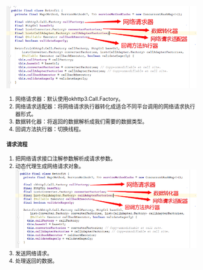 ![请求器](https://github.com/yanxing/note/raw/master/image/4.png)
1. 网络请求器：默认使用okhttp3.Call.Factory。
2. 网络请求适配器：将网络请求执行器转化成适合不同平台调用的网络请求执行器形式。
3. 数据转化器：将返回的数据解析成我们需要的数据类型。
4. 回调方法执行器：切换线程。


#### 请求流程
1. 把网络请求接口注解参数解析成请求参数。
2. 动态代理生成网络请求对象。
![动态代理](https://github.com/yanxing/note/raw/master/image/4.png)
3. 发送网络请求。
4. 处理返回的数据。
